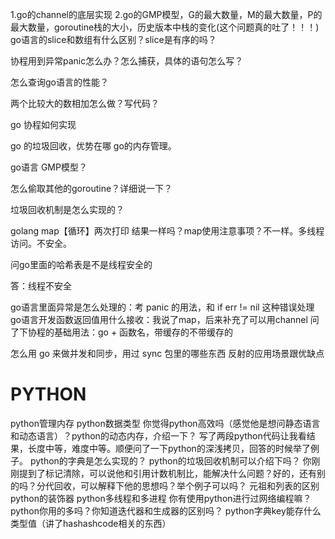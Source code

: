 1.go的channel的底层实现
2.go的GMP模型，G的最大数量，M的最大数量，P的最大数量，goroutine栈的大小，历史版本中栈的变化(这个问题真的吐了！！！)
go语言的slice和数组有什么区别？slice是有序的吗？

协程用到异常panic怎么办？怎么捕获，具体的语句怎么写？

怎么查询go语言的性能？

两个比较大的数相加怎么做？写代码？

go 协程如何实现

go 的垃圾回收，优势在哪
go的内存管理。

go语言
GMP模型？

怎么偷取其他的goroutine？详细说一下？

垃圾回收机制是怎么实现的？

golang map【循环】两次打印 结果一样吗？map使用注意事项？不一样。多线程访问。不安全。

问go里面的哈希表是不是线程安全的

答：线程不安全

go语言里面异常是怎么处理的：考 panic 的用法，和 if err != nil 这种错误处理
go语言开发函数返回值用什么接收：我说了map，后来补充了可以用channel
问了下协程的基础用法：go + 函数名，带缓存的不带缓存的

怎么用 go 来做并发和同步，用过 sync 包里的哪些东西
反射的应用场景跟优缺点

# PYTHON 
python管理内存
python数据类型
你觉得python高效吗（感觉他是想问静态语言和动态语言）？python的动态内存，介绍一下？
写了两段python代码让我看结果，长度中等，难度中等。顺便问了一下python的深浅拷贝，回答的时候举了例子。
python的字典是怎么实现的？
python的垃圾回收机制可以介绍下吗？
你刚刚提到了标记清除，可以说他和引用计数机制比，能解决什么问题？好的，还有别的吗？分代回收，可以解释下他的思想吗？举个例子可以吗？
元祖和列表的区别
python的装饰器
python多线程和多进程
你有使用python进行过网络编程嘛？
python你用的多吗？你知道迭代器和生成器的区别吗？
python字典key能存什么类型值（讲了hashashcode相关的东西）
